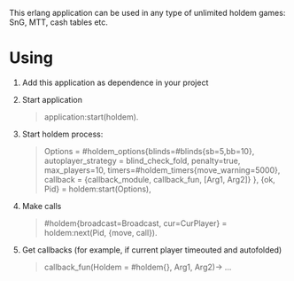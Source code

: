This erlang application can be used in any type of unlimited holdem games: SnG, MTT, cash tables etc.

# Using

1.  Add this application as dependence in your project
2.  Start application

    > application:start(holdem).

3.  Start holdem process:

    > Options =
    >   #holdem_options{blinds=#blinds{sb=5,bb=10},
    >                   autoplayer_strategy = blind_check_fold,
    >                   penalty=true,
    >                   max_players=10,
    >                   timers=#holdem_timers{move_warning=5000},
    >                   callback = {callback_module, callback_fun, [Arg1, Arg2]}
    >                  },
    > {ok, Pid} = holdem:start(Options),

4.  Make calls 

    > #holdem{broadcast=Broadcast, cur=CurPlayer} = holdem:next(Pid, {move, call}).

5.  Get callbacks (for example, if current player timeouted and autofolded)

    > callback_fun(Holdem = #holdem{}, Arg1, Arg2)->
    >   ...

